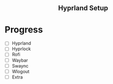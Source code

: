 <h2 align="center">
    Hyprland Setup
</h2>

# Progress

- [ ] Hyprland
- [ ] Hyprlock
- [ ] Rofi
- [ ] Waybar
- [ ] Swaync
- [ ] Wlogout
- [ ] Extra
